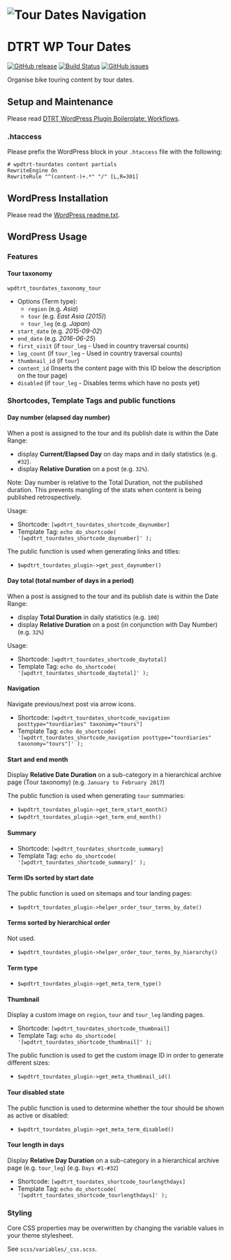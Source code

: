 # ![Tour Dates Navigation](images/github-header.png)

# DTRT WP Tour Dates

[![GitHub release](https://img.shields.io/github/release/dotherightthing/wpdtrt-tourdates.svg)](https://github.com/dotherightthing/wpdtrt-tourdates/releases) [![Build Status](https://github.com/dotherightthing/wpdtrt-tourdates/workflows/Build%20and%20release%20if%20tagged/badge.svg)](https://github.com/dotherightthing/wpdtrt-tourdates/actions?query=workflow%3A%22Build+and+release+if+tagged%22) [![GitHub issues](https://img.shields.io/github/issues/dotherightthing/wpdtrt-tourdates.svg)](https://github.com/dotherightthing/wpdtrt-tourdates/issues)

Organise bike touring content by tour dates.

## Setup and Maintenance

Please read [DTRT WordPress Plugin Boilerplate: Workflows](https://github.com/dotherightthing/wpdtrt-plugin-boilerplate/wiki/Workflows).

### .htaccess

Please prefix the WordPress block in your `.htaccess` file with the following:

```
# wpdtrt-tourdates content partials
RewriteEngine On
RewriteRule "^(content-)+.*" "/" [L,R=301]
```

## WordPress Installation

Please read the [WordPress readme.txt](readme.txt).

## WordPress Usage

### Features

#### Tour taxonomy

`wpdtrt_tourdates_taxonomy_tour`

* Options (Term type):
   * `region` (e.g. *Asia*)
   * `tour` (e.g. *East Asia (2015)*)
   * `tour_leg` (e.g. *Japan*)
* `start_date` (e.g. *2015-09-02*)
* `end_date` (e.g. *2016-06-25*)
* `first_visit` (if `tour_leg` - Used in country traversal counts)
* `leg_count` (if `tour_leg` - Used in country traversal counts)
* `thumbnail_id` (if `tour`)
* `content_id` (Inserts the content page with this ID below the description on the tour page)
* `disabled` (if `tour_leg` - Disables terms which have no posts yet)

### Shortcodes, Template Tags and public functions

#### Day number (elapsed day number)

When a post is assigned to the tour and its publish date is within the Date Range:

* display **Current/Elapsed Day** on day maps and in daily statistics (e.g. `#32`).
* display **Relative Duration** on a post (e.g. `32%`).

Note: Day number is relative to the Total Duration, not the published duration. This prevents mangling of the stats when content is being published retrospectively.

Usage:

* Shortcode: `[wpdtrt_tourdates_shortcode_daynumber]`
* Template Tag: `echo do_shortcode( '[wpdtrt_tourdates_shortcode_daynumber]' );`

The public function is used when generating links and titles:

* `$wpdtrt_tourdates_plugin->get_post_daynumber()`

#### Day total (total number of days in a period)

When a post is assigned to the tour and its publish date is within the Date Range:

* display **Total Duration** in daily statistics (e.g. `100`)
* display **Relative Duration** on a post (in conjunction with Day Number) (e.g. `32%`)

Usage:

* Shortcode: `[wpdtrt_tourdates_shortcode_daytotal]`
* Template Tag: `echo do_shortcode( '[wpdtrt_tourdates_shortcode_daytotal]' );`

#### Navigation

Navigate previous/next post via arrow icons.

* Shortcode: `[wpdtrt_tourdates_shortcode_navigation posttype="tourdiaries" taxonomy="tours"]`
* Template Tag: `echo do_shortcode( '[wpdtrt_tourdates_shortcode_navigation posttype="tourdiaries" taxonomy="tours"]' );`

#### Start and end month

Display **Relative Date Duration** on a sub-category in a hierarchical archive page (Tour taxonomy) (e.g. `January to February 2017`)

The public function is used when generating `tour` summaries:

* `$wpdtrt_tourdates_plugin->get_term_start_month()`
* `$wpdtrt_tourdates_plugin->get_term_end_month()`

#### Summary

* Shortcode: `[wpdtrt_tourdates_shortcode_summary]`
* Template Tag: `echo do_shortcode( '[wpdtrt_tourdates_shortcode_summary]' );`

#### Term IDs sorted by start date

The public function is used on sitemaps and tour landing pages:

* `$wpdtrt_tourdates_plugin->helper_order_tour_terms_by_date()`

#### Terms sorted by hierarchical order

Not used.

* `$wpdtrt_tourdates_plugin->helper_order_tour_terms_by_hierarchy()`

#### Term type

* `$wpdtrt_tourdates_plugin->get_meta_term_type()`

#### Thumbnail

Display a custom image on `region`, `tour` and `tour_leg` landing pages.

* Shortcode: `[wpdtrt_tourdates_shortcode_thumbnail]`
* Template Tag: `echo do_shortcode( '[wpdtrt_tourdates_shortcode_thumbnail]' );`

The public function is used to get the custom image ID in order to generate different sizes:

* `$wpdtrt_tourdates_plugin->get_meta_thumbnail_id()`

#### Tour disabled state

The public function is used to determine whether the tour should be shown as active or disabled:

* `$wpdtrt_tourdates_plugin->get_meta_term_disabled()`

#### Tour length in days

Display **Relative Day Duration** on a sub-category in a hierarchical archive page (e.g. `tour_leg`) (e.g. `Days #1-#32`)

* Shortcode: `[wpdtrt_tourdates_shortcode_tourlengthdays]`
* Template Tag: `echo do_shortcode( '[wpdtrt_tourdates_shortcode_tourlengthdays]' );`

### Styling

Core CSS properties may be overwritten by changing the variable values in your theme stylesheet.

See `scss/variables/_css.scss`.
